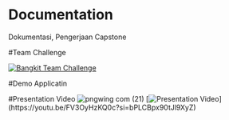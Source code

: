 # Documentation
Dokumentasi, Pengerjaan Capstone

#Team Challenge

[![Bangkit Team Challenge](https://drive.google.com/uc?export=download&id=1-aOHmBIT719zLVhVxhOHTCMDNA2GdpTp)](https://drive.google.com/uc?export=download&id=1-aOHmBIT719zLVhVxhOHTCMDNA2GdpTp)


#Demo Applicatin

#Presentation Video
![pngwing com (21)](https://github.com/C23-GT01/Documentation/assets/127122571/ef6b1f38-8f11-4545-b9c0-8510cb627792)
[![Presentation Video]([https://www.herbstsoftware.com/wp-content/uploads/2020/10/traceability-in-the-food-drink-industries.jpg](https://www.herbstsoftware.com/wp-content/uploads/2020/10/traceability-in-the-food-drink-industries.jpg))](https://youtu.be/FV3OyHzKQ0c?si=bPLCBpx90tJl9XyZ)


